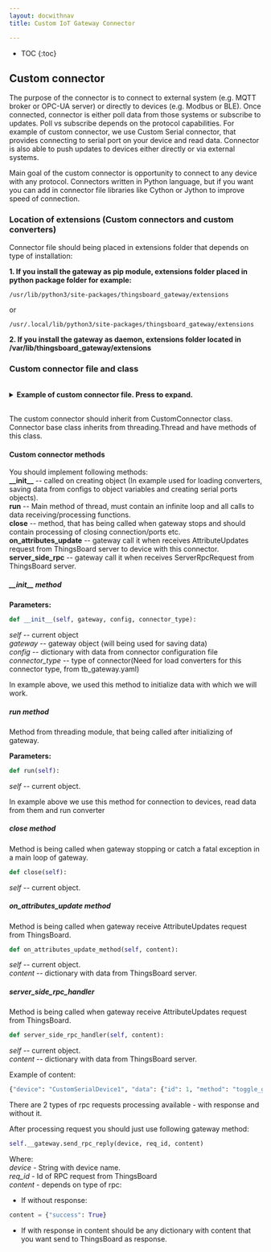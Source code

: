 ```yaml
---
layout: docwithnav
title: Custom IoT Gateway Connector

---
```


* TOC
{:toc}

## Custom connector

The purpose of the connector is to connect to external system (e.g. MQTT broker or OPC-UA server) or directly to devices (e.g. Modbus or BLE).
Once connected, connector is either poll data from those systems or subscribe to updates. Poll vs subscribe depends on the protocol capabilities. 
For example of custom connector, we use Custom Serial connector, that provides connecting to serial port on your device and read data. 
Connector is also able to push updates to devices either directly or via external systems.  

Main goal of the custom connector is opportunity to connect to any device with any protocol. 
Connectors written in Python language, but if you want you can add in connector file libraries like Cython or Jython to improve speed of connection.

### Location of extensions (Custom connectors and custom converters)

Connector file should being placed in extensions folder that depends on type of installation:

**1. If you install the gateway as pip module, extensions folder placed in python package folder for example:** 

```text 
/usr/lib/python3/site-packages/thingsboard_gateway/extensions
```
or

```text
/usr/.local/lib/python3/site-packages/thingsboard_gateway/extensions
```

**2. If you install the gateway as daemon, extensions folder located in /var/lib/thingsboard_gateway/extensions**


### Custom connector file and class

<br>
<details>
<summary>
<b>Example of custom connector file. Press to expand.</b>
</summary>

{% highlight python %}

import serial    # Import library for connection over serial port.
import time    # Import system time library for sleep function and checking read data period.
from thingsboard_gateway.connectors.custom_connector import CustomConnector, log    # Import base class for the connector and log ("connector.log" in logs directory).


class CustomSerialConnector(CustomConnector):    # Definition of class.
    def __init__(self, gateway,  config, connector_type):    # Initialization method.
        super().__init__(gateway, config, connector_type)    # Call to parent method for initialization.
        self.__config = config    # Saving a configuration to current object (Data from configuration file in a parameter "configuration" in tb_gateway.yaml).
        self.__gateway = gateway    # Saving a gateway object (We will use it later for saving data into storage).
        self.load_converters()    # Loading converters for devices from configuration(attribute "converter" in device section of connector configuration).
        for device in self.devices:    # Loop for initialization devices. 
            try:    # Start of handling errors.
                connection_start = time.time()    # Saving current timestamp to check connection timeout.
                self.devices[device]["serial"] = None    # Creating place for object that will connect to device.
                while self.devices[device]["serial"] is None or not self.devices[device]["serial"].isOpen():    # Loop for connecting to device
                    self.devices[device]["serial"] = serial.Serial(
                             port=self.__config.get('port', '/dev/ttyUSB0'),
                             baudrate=self.__config.get('baudrate', 9600),
                             bytesize=self.__config.get('bytesize', serial.EIGHTBITS),
                             parity=self.__config.get('parity', serial.PARITY_NONE),
                             stopbits=self.__config.get('stopbits', serial.STOPBITS_ONE),
                             timeout=self.__config.get('timeout', 1),
                             xonxoff=self.__config.get('xonxoff', False),
                             rtscts=self.__config.get('rtscts', False),
                             write_timeout=self.__config.get('write_timeout', None),
                             dsrdtr=self.__config.get('dsrdtr', False),
                             inter_byte_timeout=self.__config.get('inter_byte_timeout', None),
                             exclusive=self.__config.get('exclusive', None)
                    )    # Configuration for Serial object with default values
                    time.sleep(.1)    # sleep 100 ms for connecting.
                    if time.time() - connection_start > 10:    # If difference between start of connection and current time if it more than 10 seconds trying to connect will stop for this device.
                        log.error("Connection refused per timeout for device %s", self.devices[device]["device_config"].get("name"))    # Message to log about connection timeout.
                        break    # Stop the connection loop. 
            except Exception as e:    # Handling errors
                log.exception(e)    # Message about error to log
            else:    # If no exception add device to gateway and ThingsBoard
                self.__gateway.add_device(self.devices[device]["device_config"]["name"], {"connector": self})    # Call method of gateway to add device to ThingsBoard instance
                self.connected = True    # Set self status of connection.
    
    def run(self):    # Main loop method 
        try:    # Start of handling errors.
            while True:    # infinite loop
                for device in self.devices:    # Checking every device that in the configuration section in the connector configuration file.
                    serial = self.devices[device]["serial"]    # Initializing local variable for work.
                    ch = b''    # Buffer for char from serial port.
                    data_from_device = b''    # Byte string from device from serial port.
                    while ch != b'\n':    # Reading bytes from serial while character is not "new line".
                        ch = serial.read(1)    # Read 1 character from serial port.
                        data_from_device = data_from_device + ch    # add received character to result string.
                    try:    # Start of handling errors.
                        converted_data = self.devices[device]['converter'].convert(self.devices[device]['device_config'], data_from_device)    # Use device converter to convert received data from device.
                        self.__gateway.send_to_storage(self.get_name(), converted_data)    # Send converted data to storage.
                        time.sleep(.1)    # Delay for data processing.
                    except Exception as e:    # Handling errors.
                        log.exception(e)    # Sending error message to log.
                        self.close()    # close connector if error occured
                        raise e    # raise error to higher level error handler
        except Exception as e:    # Handling errors
            log.exception(e)    # Sending error message to log

    def close(self):    # method for closing connector (usually calls when some exeptions occured and connector can not contiue it's work)
        super().close()    # call to parent close method
        for device in self.devices:    # Loop over connector devices
            self.__gateway.del_device(self.devices[device])    # Removing devices from devices dictionary
            if self.devices[device]['serial'].isOpen():    # Check connection
                self.devices[device]['serial'].close()    # Closing connection over serial port to device

    def on_attributes_update(self, content):    # Method for processing AttributeUpdates requests from ThingsBoard instance
        log.debug(content)     # Send debug message to log with received data.
        if self.devices.get(content["device"]) is not None:    # Checking device for processing
            device_config = self.devices[content["device"]].get("device_config")    # Getting configuration for device from AttributeUpdates request
            if device_config is not None:    # Checking configuration
                log.debug(device_config)    # Sending debug message to log with configuration. 
                if device_config.get("attributeUpdates") is not None:    # Checking avaibility of attributeUpdates section in configuration
                    requests = device_config["attributeUpdates"]    # Getting configuration from configuration section attributeUpdates for device 
                    for request in requests:    # Loop for requests from configuration file
                        attribute = request.get("attributeOnThingsBoard")    # getting parameter attributeOnThingsBoard in configuration
                        log.debug(attribute)    # Sending debug message to log
                        if attribute is not None and attribute in content["data"]:    # Checking attribute and checking that it in received request or no.
                            try:    # Start handling errors
                                value = content["data"][attribute]    # Getting data from received attributeUpdates request
                                str_to_send = str(request["stringToDevice"].replace("${" + attribute + "}", str(value))).encode("UTF-8")    # Forming string that will being sended to device over serial port
                                self.devices[content["device"]]["serial"].write(str_to_send)    # Sending data to device.
                                log.debug("Attribute update request to device %s : %s", content["device"], str_to_send)    # Sending debug message to log sended data
                                time.sleep(.01)    # delay for writing to serial port
                            except Exception as e:    # Handling errors
                                log.exception(e)    # Sending error message to log

    def server_side_rpc_handler(self, content):    # Method for processing RPC requests from ThingsBoard instance
        # Structure of this method should be the same like in on_attributes_update method.
        pass


{% endhighlight %}
</details>
<br>

The custom connector should inherit from CustomConnector class.  
Connector base class inherits from threading.Thread and have methods of this class.

#### Custom connector methods

You should implement following methods:  
**\_\_init\_\_** -- called on creating object (In example used for loading converters, saving data from configs to object variables and creating serial ports objects).  
**run** -- Main method of thread, must contain an infinite loop and all calls to data receiving/processing functions.  
**close** -- method, that has being called when gateway stops and should contain processing of closing connection/ports etc.  
**on_attributes_update** -- gateway call it when receives AttributeUpdates request from ThingsBoard server to device with this connector.  
**server_side_rpc** -- gateway call it when receives ServerRpcRequest from ThingsBoard server.  

##### \_\_init\_\_ method

**Parameters:**

```python
def __init__(self, gateway, config, connector_type):
```

*self* -- current object  
*gateway* -- gateway object (will being used for saving data)   
*config* -- dictionary with data from connector configuration file   
*connector_type* -- type of connector(Need for load converters for this connector type, from tb_gateway.yaml)   

In example above, we used this method to initialize data with which we will work.  


##### run method

Method from threading module, that being called after initializing of gateway. 

**Parameters:**

```python
def run(self):
```
*self* -- current object.  


In example above we use this method for connection to devices, read data from them and run converter

##### close method

Method is being called when gateway stopping or catch a fatal exception in a main loop of gateway.

```python
def close(self):
```
*self* -- current object.  

##### on_attributes_update method

Method is being called when gateway receive AttributeUpdates request from ThingsBoard.  

```python
def on_attributes_update_method(self, content):
```
*self* -- current object.  
*content* -- dictionary with data from ThingsBoard server.  


##### server_side_rpc_handler

Method is being called when gateway receive AttributeUpdates request from ThingsBoard.  

```python
def server_side_rpc_handler(self, content):
```
*self* -- current object.  
*content* -- dictionary with data from ThingsBoard server.  

Example of content:

```python
{"device": "CustomSerialDevice1", "data": {"id": 1, "method": "toggle_gpio", "params": {"pin":1}}}
```

There are 2 types of rpc requests processing available - with response and without it.  

After processing request you should just use following gateway method:  
```python 
self.__gateway.send_rpc_reply(device, req_id, content)
```
Where:  
*device* - String with device name.  
*req_id* - Id of RPC request from ThingsBoard  
*content* - depends on type of rpc:  
 - If without response:
 
 ```python
content = {"success": True}
```
  
 - If with response in content should be any dictionary with content that you want send to ThingsBoard as response.
